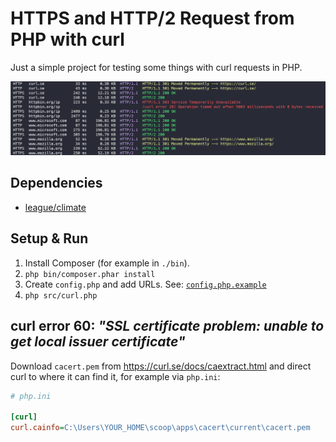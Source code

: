 # HTTPS and HTTP/2 Request from PHP with curl

Just a simple project for testing some things with curl requests in PHP.

![alt text](images/screenshot.webp)

## Dependencies

- [league/climate](https://packagist.org/packages/league/climate)

## Setup & Run

1. Install Composer (for example in `./bin`).
2. `php bin/composer.phar install`
3. Create `config.php` and add URLs. See: [`config.php.example`](config.php.example)
4. `php src/curl.php`

## curl error 60: *"SSL certificate problem: unable to get local issuer certificate"*

Download `cacert.pem` from https://curl.se/docs/caextract.html and direct curl to where it can find it, for example via `php.ini`:

```ini
# php.ini

[curl]
curl.cainfo=C:\Users\YOUR_HOME\scoop\apps\cacert\current\cacert.pem
```
